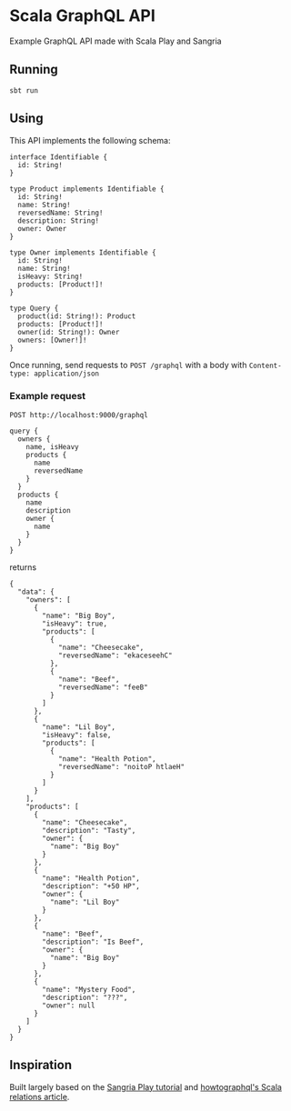 # Scala GraphQL API

Example GraphQL API made with Scala Play and Sangria

## Running

```
sbt run
```

## Using

This API implements the following schema:

```
interface Identifiable {
  id: String!
}

type Product implements Identifiable {
  id: String!
  name: String!
  reversedName: String!
  description: String!
  owner: Owner
}

type Owner implements Identifiable {
  id: String!
  name: String!
  isHeavy: String!
  products: [Product!]!
}

type Query {
  product(id: String!): Product
  products: [Product!]!
  owner(id: String!): Owner
  owners: [Owner!]!
}
```

Once running, send requests to `POST /graphql` with a body with `Content-type: application/json`

### Example request

```
POST http://localhost:9000/graphql

query {
  owners {
    name, isHeavy
    products {
      name
      reversedName
    }
  }
  products {
    name
    description
    owner {
      name
    }
  }
}
```

returns

```
{
  "data": {
    "owners": [
      {
        "name": "Big Boy",
        "isHeavy": true,
        "products": [
          {
            "name": "Cheesecake",
            "reversedName": "ekaceseehC"
          },
          {
            "name": "Beef",
            "reversedName": "feeB"
          }
        ]
      },
      {
        "name": "Lil Boy",
        "isHeavy": false,
        "products": [
          {
            "name": "Health Potion",
            "reversedName": "noitoP htlaeH"
          }
        ]
      }
    ],
    "products": [
      {
        "name": "Cheesecake",
        "description": "Tasty",
        "owner": {
          "name": "Big Boy"
        }
      },
      {
        "name": "Health Potion",
        "description": "+50 HP",
        "owner": {
          "name": "Lil Boy"
        }
      },
      {
        "name": "Beef",
        "description": "Is Beef",
        "owner": {
          "name": "Big Boy"
        }
      },
      {
        "name": "Mystery Food",
        "description": "???",
        "owner": null
      }
    ]
  }
}
```

## Inspiration

Built largely based on the [Sangria Play tutorial](https://sangria-graphql.org/getting-started/#play-graphql-endpoint) and [howtographql's Scala relations article](https://www.howtographql.com/graphql-scala/7-relations/).

